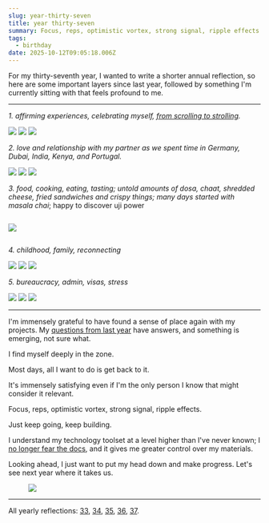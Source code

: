 ```yaml
---
slug: year-thirty-seven
title: year thirty-seven
summary: Focus, reps, optimistic vortex, strong signal, ripple effects.
tags:
  - birthday
date: 2025-10-12T09:05:18.006Z
---
```

For my thirty-seventh year, I wanted to write a shorter annual reflection, so here are some important layers since last year, followed by something I'm currently sitting with that feels profound to me.

---

*1. affirming experiences, celebrating myself, [from scrolling to strolling](https://rosano.ca/blog/where-am-i-scrolling).*

<gallery>![](1/darin.gif) ![](1/IMG_5291.jpg) ![](1/capoeira.gif)</gallery>

*2. love and relationship with my partner as we spent time in Germany, Dubai, India, Kenya, and Portugal.*

<gallery>![](2/IMG_2486.jpg) ![](2/IMG_3220.jpg) ![](2/IMG_0206.jpg)</gallery>

<roco-divider></roco-divider>

*3. food, cooking, eating, tasting; untold amounts of dosa, chaat, shredded cheese, fried sandwiches and crispy things; many days started with masala chai*; happy to discover uji power

<figure>

![](3/gif.gif)

</figure>

<roco-divider></roco-divider>

*4. childhood, family, reconnecting*

<gallery>![](4/IMG_3434.gif) ![](4/IMG_3441.jpg) ![](4/IMG_3348.gif)</gallery> 

*5. bureaucracy, admin, visas, stress*

<gallery>![](5/IMG_7965.jpg) ![](5/IMG_4429.jpg) ![](5/IMG_3315.gif)</gallery> 

---

I'm immensely grateful to have found a sense of place again with my projects. My [questions from last year](https://rosano.ca/blog/year-thirty-six/#more-questions-than-answers) have answers, and something is emerging, not sure what.

I find myself deeply in the zone.

Most days, all I want to do is get back to it.

It's immensely satisfying even if I'm the only person I know that might consider it relevant.

<roco-divider></roco-divider>

Focus, reps, optimistic vortex, strong signal, ripple effects.

Just keep going, keep building.

I understand my technology toolset at a level higher than I've never known; I [no longer fear the docs](https://rosano.ca/blog/dont-fear-the-docs/), and it gives me greater control over my materials.

Looking ahead, I just want to put my head down and make progress. Let's see next year where it takes us.

<figure>

![](IMG_4465.gif)

</figure>

---

All yearly reflections: [33](https://rosano.ca/blog/thirty-three/), [34](https://rosano.ca/blog/thirty-four/), [35](https://rosano.ca/blog/year-thirty-five), [36](https://rosano.ca/blog/year-thirty-six/), [37](https://rosano.ca/blog/year-thirty-seven/).

<style>
figure:first-of-type {
  display: flex;
  margin: 0;
  width: unset;
}
</style>